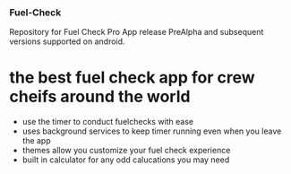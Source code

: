 ### Fuel-Check
Repository for Fuel Check Pro App release PreAlpha and subsequent versions supported on android.

# the best fuel check app for crew cheifs around the world
- use the timer to conduct fuelchecks with ease
- uses background services to keep timer running even when you leave the app
- themes allow you customize your fuel check experience
- built in calculator for any odd calucations you may need
